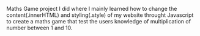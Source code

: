Maths Game project I did where I mainly learned how to change the content(.innerHTML) and styling(.style) of my website throught Javascript to create a maths game that test the users knowledge of multiplication of number between 1 and 10.
